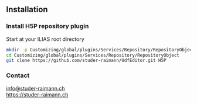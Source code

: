 ## Installation

### Install H5P repository plugin
Start at your ILIAS root directory 
```bash
mkdir -p Customizing/global/plugins/Services/Repository/RepositoryObject
cd Customizing/global/plugins/Services/Repository/RepositoryObject
git clone https://github.com/studer-raimann/UdfEditor.git H5P
```

### Contact
info@studer-raimann.ch  
https://studer-raimann.ch  

